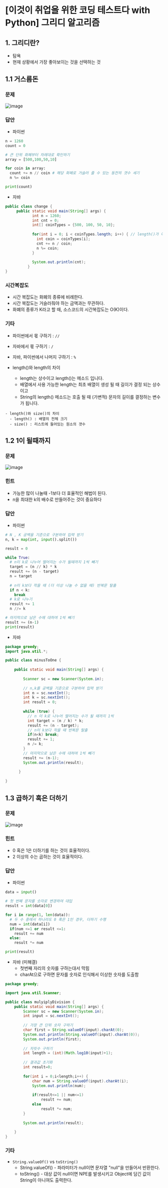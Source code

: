 # [이것이 취업을 위한 코딩 테스트다 with Python] 그리디 알고리즘
## 1. 그리디란?
- 탐욕
- 현재 상황에서 가장 좋아보이는 것을 선택하는 것

## 1.1 거스름돈

### 문제 
![image](https://user-images.githubusercontent.com/66978721/102842760-0dd17980-444b-11eb-86b5-a13e5add63fb.png)


### 답안

- 파이썬

```python
n = 1260
count = 0

# 큰 단위 화폐부터 차례대로 확인하기
array = [500,100,50,10]

for coin in array:
  count += n // coin # 해당 화폐로 거슬러 줄 수 있는 동전의 갯수 세기
  n %= coin

print(count)  
```

- 자바

```java
public class change {
	 public static void main(String[] args) {
		    int n = 1260;
		    int cnt = 0;
		    int[] coinTypes = {500, 100, 50, 10};
		    
		    for(int i = 0; i < coinTypes.length; i++) { // length()가 아님
		      int coin = coinTypes[i];
		      cnt += n / coin;
		      n %= coin;
		    }
		    
		    System.out.println(cnt);
		  }
}
```

### 시간복잡도 
- 시간 복잡도는 화폐의 종류에 비례한다.
- 시간 복잡도는 거슬러줘야 하는 금액과는 무관하다.
- 화폐의 종류가 K라고 할 때, 소스코드의 시간복잡도는 O(K)이다.

### 기타
- 파이썬에서 몫 구하기 : `//`
- 자바에서 몫 구하기 : `/`
- 자바, 파이썬에서 나머지 구하기 : `%`

- length()와 length의 차이
  - length는 상수이고 length()는 메소드 입니다. 
  - 배열에서 사용 가능한 length는 최초 배열이 생성 될 때 길이가 결정 되는 상수 이고 
  - String의 length() 메소드는 호출 될 때 (가변적) 문자의 길이를 결정하는 변수가 됩니다.

```tip
- length()와 size()의 차이
  - length() : 배열의 전체 크기
  - size() : 리스트에 들어있는 원소의 갯수
```

## 1.2 1이 될때까지 

### 문제
![image](https://user-images.githubusercontent.com/66978721/102842760-0dd17980-444b-11eb-86b5-a13e5add63fb.png)


### 힌트
- 가능한 많이 나눌때 -1보다 더 효율적인 해법이 된다.
- n을 최대한 k의 배수로 만들어주는 것이 중요하다

### 답안

- 파이썬

```python
# N , K 공백을 기준으로 구분하여 입력 받기
n, k = map(int, input().split())

result = 0

while True:
  # n이 k로 나누어 떨어지는 수가 될때까지 1씩 빼기
  target = (n // k) * k 
  result += (n - target)
  n = target
  
  # n이 k보다 작을 때 (더 이상 나눌 수 없을 때) 반복문 탈출
  if n < k:
    break
  # k로 나누기
  result += 1
  n //= k

# 마지막으로 남은 수에 대하여 1씩 빼기
result += (n-1)
print(result)  
```

- 자바

```java
package greedy;
import java.util.*;

public class minusToOne {
	
	public static void main(String[] args) {
		
	    Scanner sc = new Scanner(System.in);
	    
	    // n,k를 공백을 기준으로 구분하여 입력 받기
	    int n = sc.nextInt();
	    int k = sc.nextInt();
	    int result = 0;
	    
	    while (true) {
	      // n 이 k로 나누어 떨어지는 수가 될 때까지 1씩 
	      int target = (n / k) * k;
	      result += (n - target);
	      // n이 k보다 작을 때 반복문 탈출
	      if(n<k) break;
	      result += 1;
	      n /= k;
	    }
	    // 마지막으로 남은 수에 대하여 1씩 빼기
	    result += (n-1);
	    System.out.println(result);
	    
	  }
	
}
```


## 1.3 곱하기 혹은 더하기

### 문제
![image](https://user-images.githubusercontent.com/66978721/102848194-8e967280-4457-11eb-9f9a-0f783e72ec64.png)

### 힌트

- 0 혹은 1은 더하기를 하는 것이 효율적이다.
- 2 이상의 수는 곱하는 것이 효율적이다.

### 답안

- 파이썬 

```python
data = input()

# 첫 번째 문자를 숫자로 변경하여 대입
result = int(data[0])

for i in range(1, len(data)):
  # 두 수 중에서 하나라도 0 혹은 1인 경우, 더하기 수행
  num = int(data[i])
  if(num <=1 or result <=1:
    result += num
  else:
    result *= num

print(result)
```

- 자바 (미해결)
  - 첫번째 자리의 숫자를 구하는대서 막힘
  - charAt으로 구하면 문자를 숫자로 인식해서 이상한 숫자를 도출함


```java
package greedy;

import java.util.Scanner;

public class mulyiplyDivision {
	public static void main(String[] args) {
		Scanner sc = new Scanner(System.in);
		int input = sc.nextInt();
		
		// 가장 큰 단위 숫자 구하기
		char first = String.valueOf(input).charAt(0);
		System.out.println(String.valueOf(input).charAt(0));
		System.out.println(first);
		
		// 자릿수 구하기
		int length = (int)(Math.log10(input)+1);
		
		// 결과값 초기화
		int result=0;
		
		for(int i = 0;i<length;i++) {
			char num = String.valueOf(input).charAt(i);
			System.out.println(num);
			
			if(result<=1 || num<=1)
				result += num;
			else
				result *= num;
		}
		
		System.out.println(result);
		
	}
}

```

### 기타

- `String.valueOf()` vs `toString()`
	- String.valueOf() - 파라미터가 null이면 문자열 "null"을 만들어서 반환한다.
	- toString() - 대상 값이 null이면 NPE를 발생시키고 Object에 담긴 값이 String이 아니여도 출력한다.


